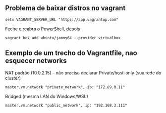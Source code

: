 ## Problema de baixar distros no vagrant 
    setx VAGRANT_SERVER_URL "https://app.vagrantup.com"
Feche e reabra o PowerShell, depois
    
    vagrant box add ubuntu/jammy64 --provider virtualbox
## Exemplo de um trecho do Vagrantfile, nao esquecer networks
NAT padrão (10.0.2.15) – não precisa declarar
Private/host-only (sua rede do cluster)
    
    master.vm.network "private_network", ip: "172.89.0.11"
Bridged (mesma LAN do Windows/WSL)
    
    master.vm.network "public_network", ip: "192.168.3.111"
  
